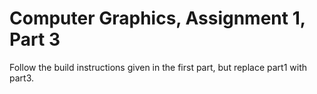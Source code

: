 Computer Graphics, Assignment 1, Part 3
=======================================

Follow the build instructions given in the first part, but replace
part1 with part3.
